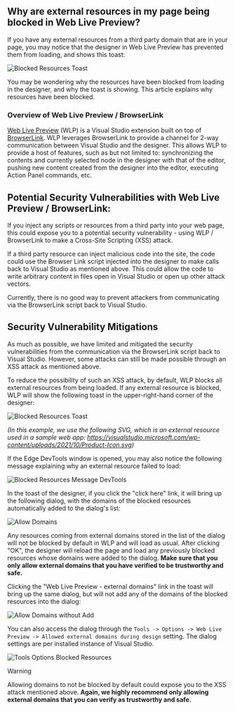 ## Why are external resources in my page being blocked in Web Live Preview?

If you have any external resources from a third party domain that are in your page, you may notice that the designer in Web Live Preview has prevented them from loading, and shows this toast:

![Blocked Resources Toast](https://user-images.githubusercontent.com/8541576/220452947-52dc80dc-19c5-40e9-9f10-12007d209491.png)

You may be wondering why the resources have been blocked from loading in the designer, and why the toast is showing. This article explains why resources have been blocked.

### Overview of Web Live Preview / BrowserLink

[Web Live Preview](https://devblogs.microsoft.com/dotnet/introducing-web-live-preview/) (WLP) is a Visual Studio extension built on top of [BrowserLink](/aspnet/core/client-side/using-browserlink). WLP leverages BrowserLink to provide a channel for 2-way communication between Visual Studio and the designer. This allows WLP to provide a host of features, such as but not limited to: synchronizing the contents and currently selected node in the designer with that of the editor, pushing new content created from the designer into the editor, executing Action Panel commands, etc.

## Potential Security Vulnerabilities with Web Live Preview / BrowserLink:

If you inject any scripts or resources from a third party into your web page, this could expose you to a potential security vulnerability - using WLP / BrowserLink to make a Cross-Site Scripting (XSS) attack.

If a third party resource can inject malicious code into the site, the code could use the Browser Link script injected into the designer to make calls back to Visual Studio as mentioned above. This could allow the code to write arbitrary content in files open in Visual Studio or open up other attack vectors.

Currently, there is no good way to prevent attackers from communicating via the BrowserLink script back to Visual Studio.

## Security Vulnerability Mitigations

As much as possible, we have limited and mitigated the security vulnerabilities from the communication via the BrowserLink script back to Visual Studio. However, some attacks can still be made possible through an XSS attack as mentioned above.

To reduce the possibility of such an XSS attack, by default, WLP blocks all external resources from being loaded. If any external resource is blocked, WLP will show the following toast in the upper-right-hand corner of the designer:

![Blocked Resources Toast](https://user-images.githubusercontent.com/8541576/220452947-52dc80dc-19c5-40e9-9f10-12007d209491.png)

*(In this example, we use the following SVG, which is an external resource used in a sample web app: https://visualstudio.microsoft.com/wp-content/uploads/2021/10/Product-Icon.svg)*

If the Edge DevTools window is opened, you may also notice the following message explaining why an external resource failed to load:

![Blocked Resources Message DevTools](https://user-images.githubusercontent.com/8541576/220453093-773a6592-375c-43f3-8580-bae1207c04b4.png)

In the toast of the designer, if you click the "click here" link, it will bring up the following dialog, with the domains of the blocked resources automatically added to the dialog's list:

![Allow Domains](https://user-images.githubusercontent.com/8541576/220453127-86114eb1-b3c6-465d-87c6-7bc6a31ea686.png)

Any resources coming from external domains stored in the list of the dialog will not be blocked by default in WLP and will load as usual. After clicking "OK", the designer will reload the page and load any previously blocked resources whose domains were added to the dialog. **Make sure that you only allow external domains that you have verified to be trustworthy and safe.**

Clicking the "Web Live Preview - external domains" link in the toast will bring up the same dialog, but will not add any of the domains of the blocked resources into the dialog:

![Allow Domains without Add](https://user-images.githubusercontent.com/8541576/220453161-81d77e15-5e70-415f-bced-62421159b151.png)

You can also access the dialog through the `Tools -> Options -> Web Live Preview -> Allowed external domains during design`  setting. The dialog settings are per installed instance of Visual Studio.

![Tools Options Blocked Resources](https://user-images.githubusercontent.com/8541576/220453205-012d1d8a-0883-465f-9c25-6d4b4e2f00dd.png)

> [!WARNING]
>
>Allowing domains to not be blocked by default could expose you to the XSS attack mentioned above. **Again, we highly recommend only allowing external domains that you can verify as trustworthy and safe.**
